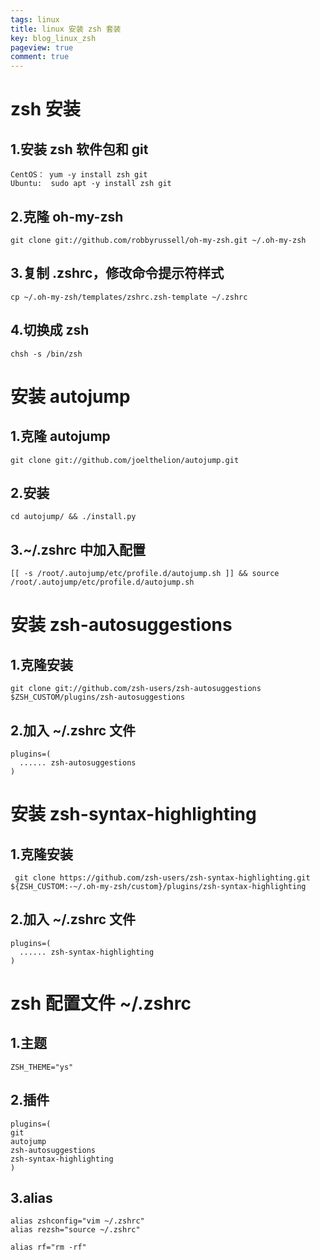 ```yaml
---
tags: linux
title: linux 安装 zsh 套装
key: blog_linux_zsh
pageview: true
comment: true
---
```


# zsh 安装

## 1.安装 zsh 软件包和 git
```
CentOS： yum -y install zsh git
Ubuntu:  sudo apt -y install zsh git
```
## 2.克隆 oh-my-zsh
```
git clone git://github.com/robbyrussell/oh-my-zsh.git ~/.oh-my-zsh
```
## 3.复制 .zshrc，修改命令提示符样式
```
cp ~/.oh-my-zsh/templates/zshrc.zsh-template ~/.zshrc
```
## 4.切换成 zsh
```
chsh -s /bin/zsh
```


# 安装 autojump

## 1.克隆 autojump
```
git clone git://github.com/joelthelion/autojump.git
```
## 2.安装
```
cd autojump/ && ./install.py
```
## 3.~/.zshrc 中加入配置
```
[[ -s /root/.autojump/etc/profile.d/autojump.sh ]] && source /root/.autojump/etc/profile.d/autojump.sh
```

# 安装 zsh-autosuggestions

## 1.克隆安装
```
git clone git://github.com/zsh-users/zsh-autosuggestions $ZSH_CUSTOM/plugins/zsh-autosuggestions
```
## 2.加入 ~/.zshrc 文件
```
plugins=(
  ...... zsh-autosuggestions
)
```


# 安装 zsh-syntax-highlighting

## 1.克隆安装
```
 git clone https://github.com/zsh-users/zsh-syntax-highlighting.git ${ZSH_CUSTOM:-~/.oh-my-zsh/custom}/plugins/zsh-syntax-highlighting
```
## 2.加入 ~/.zshrc 文件
```
plugins=(
  ...... zsh-syntax-highlighting
)
```


# zsh 配置文件 ~/.zshrc

## 1.主题
```
ZSH_THEME="ys"
```
## 2.插件
```
plugins=(
git
autojump
zsh-autosuggestions
zsh-syntax-highlighting
)
```
## 3.alias
```
alias zshconfig="vim ~/.zshrc"
alias rezsh="source ~/.zshrc"

alias rf="rm -rf"
```
